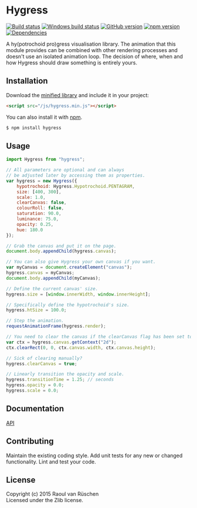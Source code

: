 # Hygress 
[![Build status](https://travis-ci.org/vanruesc/hygress.svg?branch=master)](https://travis-ci.org/vanruesc/hygress) 
[![Windows build status](https://ci.appveyor.com/api/projects/status/0gnqg48tkekt5knv?svg=true)](https://ci.appveyor.com/project/vanruesc/hygress) 
[![GitHub version](https://badge.fury.io/gh/vanruesc%2Fhygress.svg)](http://badge.fury.io/gh/vanruesc%2Fhygress) 
[![npm version](https://badge.fury.io/js/hygress.svg)](http://badge.fury.io/js/hygress) 
[![Dependencies](https://david-dm.org/vanruesc/hygress.svg?branch=master)](https://david-dm.org/vanruesc/hygress)

A hy(potrochoid pro)gress visualisation library. The animation that this module 
provides can be combined with other rendering processes and doesn't use an 
isolated animation loop. The decision of where, when and how Hygress should 
draw something is entirely yours.

## Installation

Download the [minified library](http://vanruesc.github.io/hygress/build/hygress.min.js) and include it in your project:

```html
<script src="/js/hygress.min.js"></script>
```

You can also install it with [npm](https://www.npmjs.com).

```sh
$ npm install hygress
``` 

## Usage

```javascript
import Hygress from "hygress";

// All parameters are optional and can always 
// be adjusted later by accessing them as properties.
var hygress = new Hygress({
	hypotrochoid: Hygress.Hypotrochoid.PENTAGRAM,
	size: [400, 300],
	scale: 1.0,
	clearCanvas: false,
	colourRoll: false,
	saturation: 90.0,
	luminance: 75.0,
	opacity: 0.25,
	hue: 180.0
});

// Grab the canvas and put it on the page.
document.body.appendChild(hygress.canvas);

// You can also give Hygress your own canvas if you want.
var myCanvas = document.createElement("canvas");
hygress.canvas = myCanvas;
document.body.appendChild(myCanvas);

// Define the current canvas' size.
hygress.size = [window.innerWidth, window.innerHeight];

// Specifically define the hypotrochoid's size.
hygress.htSize = 100.0;

// Step the animation.
requestAnimationFrame(hygress.render);

// You need to clear the canvas if the clearCanvas flag has been set to false.
var ctx = hygress.canvas.getContext("2d");
ctx.clearRect(0, 0, ctx.canvas.width, ctx.canvas.height);

// Sick of clearing manually?
hygress.clearCanvas = true;

// Linearly transition the opacity and scale.
hygress.transitionTime = 1.25; // seconds
hygress.opacity = 0.0;
hygress.scale = 0.0;
```

## Documentation
[API](http://vanruesc.github.io/hygress/docs)

## Contributing
Maintain the existing coding style. Add unit tests for any new or changed functionality. Lint and test your code.

## License
Copyright (c) 2015 Raoul van Rüschen  
Licensed under the Zlib license.
